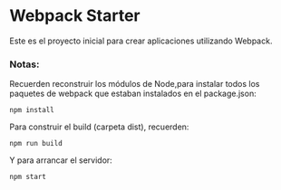 # Webpack Starter

Este es el proyecto inicial para crear aplicaciones utilizando Webpack.

### Notas:
Recuerden reconstruir los módulos de Node,para instalar todos los paquetes de webpack que estaban instalados en el package.json: 
```
npm install
```

Para construir el build (carpeta dist), recuerden:
```
npm run build
```

Y para arrancar el servidor:
```
npm start
```